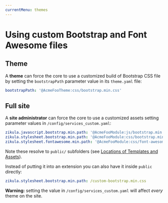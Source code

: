 ```yaml
---
currentMenu: themes
---
```

# Using custom Bootstrap and Font Awesome files

## Theme

A **theme** can force the core to use a customized build of Bootstrap CSS file by setting the 
`bootstrapPath` parameter value in its `theme.yaml` file:

```yaml
bootstrapPath: '@AcmeFooTheme:css/bootstrap.min.css'
```

## Full site

A **site administrator** can force the core to use a customized assets setting parameter values
in `/config/services_custom.yaml`:

```yaml
zikula.javascript.bootstrap.min.path: '@AcmeFooModule:js/bootstrap.min.js' 
zikula.stylesheet.bootstrap.min.path: '@AcmeFooModule:css/bootstrap.min.css'
zikula.stylesheet.fontawesome.min.path: '@AcmeFooModule:css/font-awesome.min.css'
```

Note these resolve to `public/` subfolders (see [Locations of Templates and Assets](../Templating/TemplateAndAssetLocations.md)).

Instead of putting it into an extension you can also have it inside `public` directly:

```yaml
zikula.stylesheet.bootstrap.min.path: /custom-bootstrap.min.css
```

**Warning:** setting the value in `/config/services_custom.yaml` will affect *every* theme on the site.
